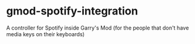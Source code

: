 # gmod-spotify-integration
A controller for Spotify inside Garry's Mod (for the people that don't have media keys on their keyboards)
